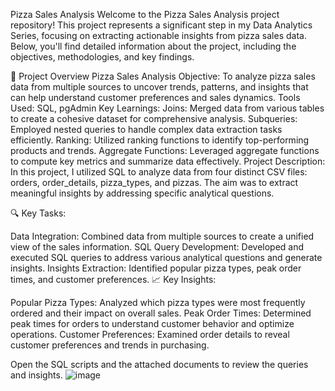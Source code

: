 Pizza Sales Analysis
Welcome to the Pizza Sales Analysis project repository! This project represents a significant step in my Data Analytics Series, focusing on extracting actionable insights from pizza sales data. Below, you'll find detailed information about the project, including the objectives, methodologies, and key findings.

📁 Project Overview
Pizza Sales Analysis
Objective: To analyze pizza sales data from multiple sources to uncover trends, patterns, and insights that can help understand customer preferences and sales dynamics.
Tools Used: SQL, pgAdmin
Key Learnings:
Joins: Merged data from various tables to create a cohesive dataset for comprehensive analysis.
Subqueries: Employed nested queries to handle complex data extraction tasks efficiently.
Ranking: Utilized ranking functions to identify top-performing products and trends.
Aggregate Functions: Leveraged aggregate functions to compute key metrics and summarize data effectively.
Project Description:
In this project, I utilized SQL to analyze data from four distinct CSV files: orders, order_details, pizza_types, and pizzas. The aim was to extract meaningful insights by addressing specific analytical questions.

🔍 Key Tasks:

Data Integration: Combined data from multiple sources to create a unified view of the sales information.
SQL Query Development: Developed and executed SQL queries to address various analytical questions and generate insights.
Insights Extraction: Identified popular pizza types, peak order times, and customer preferences.
📈 Key Insights:

Popular Pizza Types: Analyzed which pizza types were most frequently ordered and their impact on overall sales.
Peak Order Times: Determined peak times for orders to understand customer behavior and optimize operations.
Customer Preferences: Examined order details to reveal customer preferences and trends in purchasing.


Open the SQL scripts and the attached documents to review the queries and insights.
![image](https://github.com/user-attachments/assets/b3f563ac-824a-4259-8325-1542ffa2dc59)


